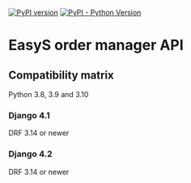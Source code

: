 [![PyPI version](https://badge.fury.io/py/easys-ordermanager.svg)](https://badge.fury.io/py/easys-ordermanager)
[![PyPI - Python Version](https://img.shields.io/pypi/pyversions/Lektor.svg)](https://pypi.org/project/easys-ordermanager/)

# EasyS order manager API

## Compatibility matrix

Python 3.8, 3.9 and 3.10 

### Django 4.1

DRF 3.14 or newer

### Django 4.2

DRF 3.14 or newer
